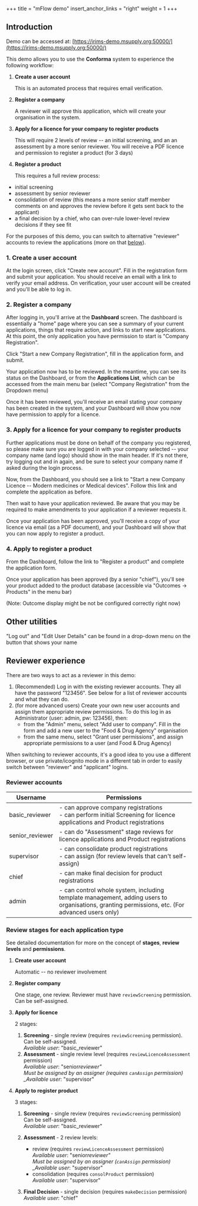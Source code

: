 +++
title = "mFlow demo"
insert_anchor_links = "right"
weight = 1
+++

## Introduction

Demo can be accessed at: [https://irims-demo.msupply.org:50000/](https://irims-demo.msupply.org:50000/)

This demo allows you to use the **Conforma** system to experience the following workflow:

1. **Create a user account**

   This is an automated process that requires email verification.

2. **Register a company**

   A reviewer will approve this application, which will create your organisation in the system.

3. **Apply for a licence for your company to register products**

   This will require 2 levels of review -- an initial screening, and an an assessment by a more senior reviewer. You will receive a PDF licence and permission to register a product (for 3 days)

4. **Register a product**

   This requires a full review process:

- initial screening
- assessment by senior reviewer
- consolidation of review (this means a more senior staff member comments on and approves the review before it gets sent back to the applicant)
- a final decision by a chief, who can over-rule lower-level review decisions if they see fit

For the purposes of this demo, you can switch to alternative "reviewer" accounts to review the applications (more on that [below](#reviewer-experience)).

### 1. Create a user account

At the login screen, click "Create new account". Fill in the registration form and submit your application. You should receive an email with a link to verify your email address. On verification, your user account will be created and you'll be able to log in.

### 2. Register a company

After logging in, you'll arrive at the **Dashboard** screen. The dashboard is essentially a "home" page where you can see a summary of your current applications, things that require action, and links to start new applications. At this point, the only application you have permission to start is "Company Registration".

Click "Start a new Company Registration", fill in the application form, and submit.

Your application now has to be reviewed. In the meantime, you can see its status on the Dashboard, or from the **Applications List**, which can be accessed from the main menu bar (select "Company Registration" from the Dropdown menu)

Once it has been reviewed, you'll receive an email stating your company has been created in the system, and your Dashboard will show you now have permission to apply for a licence.

### 3. Apply for a licence for your company to register products

Further applications must be done on behalf of the company you registered, so please make sure you are logged in with your company selected -- your company name (and logo) should show in the main header. If it's not there, try logging out and in again, and be sure to select your company name if asked during the login process.

Now, from the Dashboard, you should see a link to "Start a new Company Licence -- Modern medicines or Medical devices". Follow this link and complete the application as before.

Then wait to have your application reviewed. Be aware that you may be required to make amendments to your application if a reviewer requests it.

Once your application has been approved, you'll receive a copy of your licence via email (as a PDF document), and your Dashboard will show that you can now apply to register a product.

### 4. Apply to register a product

From the Dashboard, follow the link to "Register a product" and complete the application form.

Once your application has been approved (by a senior "chief"), you'll see your product added to the product database (accessible via "Outcomes -> Products" in the menu bar)

(Note: Outcome display might be not be configured correctly right now)

## Other utilities

"Log out" and "Edit User Details" can be found in a drop-down menu on the button that shows your name

## Reviewer experience

There are two ways to act as a reviewer in this demo:

1. (Recommended) Log in with the existing reviewer accounts. They all have the password "123456". See below for a list of reviewer accounts and what they can do.
2. (for more advanced users) Create your own new user accounts and assign them appropriate review permissions. To do this log in as Administrator (user: admin, pw: 123456), then:
   - from the "Admin" menu, select "Add user to company". Fill in the form and add a new user to the "Food & Drug Agency" organisation
   - from the same menu, select "Grant user permissions", and assign appropriate permissions to a user (and Food & Drug Agency)

When switching to reviewer accounts, it's a good idea to you use a different browser, or use private/icognito mode in a different tab in order to easily switch between "reviewer" and "applicant" logins.

### Reviewer accounts

| Username        | Permissions                                                                                                                                    |
| --------------- | ---------------------------------------------------------------------------------------------------------------------------------------------- |
| basic_reviewer  | - can approve company registrations<br>- can perform initial Screening for licence applications and Product registrations                      |
| senior_reviewer | - can do "Assessment" stage reviews for licence applications and Product registrations                                                         |
| supervisor      | - can consolidate product registrations<br>- can assign (for review levels that can't self-assign)                                             |
| chief           | - can make final decision for product registrations                                                                                            |
| admin           | - can control whole system, including template management, adding users to organisations, granting permissions, etc. (For advanced users only) |

### Review stages for each application type

See detailed documentation for more on the concept of **stages**, **review levels** and **permissions**.

1. **Create user account**

   Automatic -- no reviewer involvement

2. **Register company**

   One stage, one review. Reviewer must have `reviewScreening` permission. Can be self-assigned.

3. **Apply for licence**

   2 stages:

   1. **Screening** - single review (requires `reviewScreening` permission).  
      Can be self-assigned.  
      _Available user_: "basic_reviewer"
   2. **Assessment** - single review level (requires `reviewLicenceAssessment` permission)  
      _Available user_: "senior*reviewer"  
      Must be assigned by an assigner (requires `canAssign` permission)  
      \_Available user*: "supervisor"

4. **Apply to register product**

   3 stages:

   1. **Screening** - single review (requires `reviewScreening` permission)  
      Can be self-assigned.  
      _Available user_: "basic_reviewer"
   2. **Assessment** - 2 review levels:

      - review (requires `reviewLicenceAssessment` permission)  
        _Available user_: "senior*reviewer"  
        Must be assigned by an assigner (`canAssign` permission)  
        \_Available user*: "supervisor"
      - consolidation (requires `consolProduct` permission)  
        _Available user_: "supervisor"

   3. **Final Decision** - single decision (requires `makeDecision` permission)  
      _Available user_: "chief"
